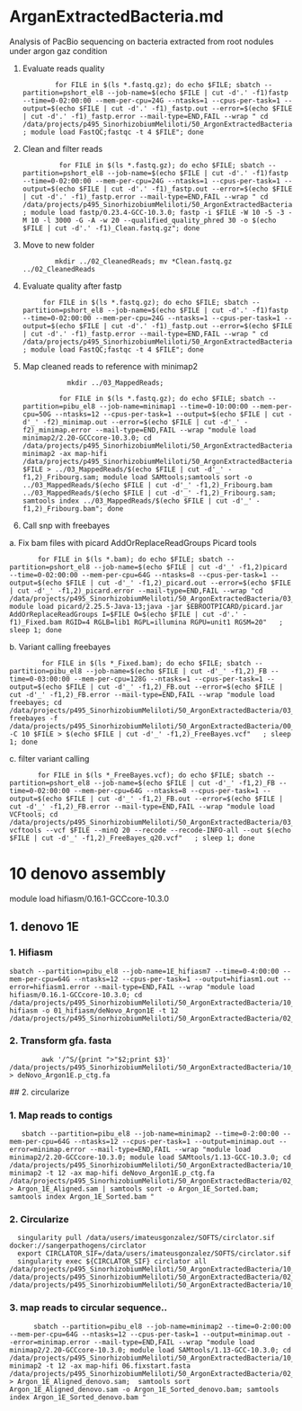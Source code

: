 # ArganExtractedBacteria.md
Analysis of PacBio sequencing on bacteria extracted from root nodules under argon gaz condition

1. Evaluate reads quality

               for FILE in $(ls *.fastq.gz); do echo $FILE; sbatch --partition=pshort_el8 --job-name=$(echo $FILE | cut -d'.' -f1)fastp --time=0-02:00:00 --mem-per-cpu=24G --ntasks=1 --cpus-per-task=1 --output=$(echo $FILE | cut -d'.' -f1)_fastp.out --error=$(echo $FILE | cut -d'.' -f1)_fastp.error --mail-type=END,FAIL --wrap " cd /data/projects/p495_SinorhizobiumMeliloti/50_ArgonExtractedBacteria/01_RawData ; module load FastQC;fastqc -t 4 $FILE"; done 


2. Clean and filter reads

                for FILE in $(ls *.fastq.gz); do echo $FILE; sbatch --partition=pshort_el8 --job-name=$(echo $FILE | cut -d'.' -f1)fastp --time=0-02:00:00 --mem-per-cpu=24G --ntasks=1 --cpus-per-task=1 --output=$(echo $FILE | cut -d'.' -f1)_fastp.out --error=$(echo $FILE | cut -d'.' -f1)_fastp.error --mail-type=END,FAIL --wrap " cd /data/projects/p495_SinorhizobiumMeliloti/50_ArgonExtractedBacteria/01_RawData ; module load fastp/0.23.4-GCC-10.3.0; fastp -i $FILE -W 10 -5 -3 -M 10 -l 3000 -G -A -w 20 --qualified_quality_phred 30 -o $(echo $FILE | cut -d'.' -f1)_Clean.fastq.gz"; done 

3. Move to new folder

               mkdir ../02_CleanedReads; mv *Clean.fastq.gz ../02_CleanedReads

5. Evaluate quality after fastp

            for FILE in $(ls *.fastq.gz); do echo $FILE; sbatch --partition=pshort_el8 --job-name=$(echo $FILE | cut -d'.' -f1)fastp --time=0-02:00:00 --mem-per-cpu=24G --ntasks=1 --cpus-per-task=1 --output=$(echo $FILE | cut -d'.' -f1)_fastp.out --error=$(echo $FILE | cut -d'.' -f1)_fastp.error --mail-type=END,FAIL --wrap " cd /data/projects/p495_SinorhizobiumMeliloti/50_ArgonExtractedBacteria/02_CleanedReads ; module load FastQC;fastqc -t 4 $FILE"; done 


6. Map cleaned reads to reference with minimap2


                  mkdir ../03_MappedReads;

                for FILE in $(ls *.fastq.gz); do echo $FILE; sbatch --partition=pibu_el8 --job-name=minimap1 --time=0-10:00:00 --mem-per-cpu=50G --ntasks=12 --cpus-per-task=1 --output=$(echo $FILE | cut -d'_' -f2)_minimap.out --error=$(echo $FILE | cut -d'_' -f2)_minimap.error --mail-type=END,FAIL --wrap "module load minimap2/2.20-GCCcore-10.3.0; cd /data/projects/p495_SinorhizobiumMeliloti/50_ArgonExtractedBacteria/02_CleanedReads; minimap2 -ax map-hifi /data/projects/p495_SinorhizobiumMeliloti/50_ArgonExtractedBacteria/00_Ref/FribourgSMeliloti_Prokka.fna $FILE > ../03_MappedReads/$(echo $FILE | cut -d'_' -f1,2)_Fribourg.sam; module load SAMtools;samtools sort -o ../03_MappedReads/$(echo $FILE | cut -d'_' -f1,2)_Fribourg.bam ../03_MappedReads/$(echo $FILE | cut -d'_' -f1,2)_Fribourg.sam; samtools index ../03_MappedReads/$(echo $FILE | cut -d'_' -f1,2)_Fribourg.bam"; done

7.  Call snp with freebayes

a. Fix bam files with picard AddOrReplaceReadGroups Picard tools

           for FILE in $(ls *.bam); do echo $FILE; sbatch --partition=pshort_el8 --job-name=$(echo $FILE | cut -d'_' -f1,2)picard --time=0-02:00:00 --mem-per-cpu=64G --ntasks=8 --cpus-per-task=1 --output=$(echo $FILE | cut -d'_' -f1,2)_picard.out --error=$(echo $FILE | cut -d'_' -f1,2)_picard.error --mail-type=END,FAIL --wrap "cd /data/projects/p495_SinorhizobiumMeliloti/50_ArgonExtractedBacteria/03_MappedReads; module load picard/2.25.5-Java-13;java -jar $EBROOTPICARD/picard.jar AddOrReplaceReadGroups I=$FILE O=$(echo $FILE | cut -d'.' -f1)_Fixed.bam RGID=4 RGLB=lib1 RGPL=illumina RGPU=unit1 RGSM=20"   ; sleep 1; done

b. Variant calling freebayes

            for FILE in $(ls *_Fixed.bam); do echo $FILE; sbatch --partition=pibu_el8 --job-name=$(echo $FILE | cut -d'_' -f1,2)_FB --time=0-03:00:00 --mem-per-cpu=128G --ntasks=1 --cpus-per-task=1 --output=$(echo $FILE | cut -d'_' -f1,2)_FB.out --error=$(echo $FILE | cut -d'_' -f1,2)_FB.error --mail-type=END,FAIL --wrap "module load freebayes; cd /data/projects/p495_SinorhizobiumMeliloti/50_ArgonExtractedBacteria/03_MappedReads;  freebayes -f /data/projects/p495_SinorhizobiumMeliloti/50_ArgonExtractedBacteria/00_Ref/FribourgSMeliloti_Prokka.fna -C 10 $FILE > $(echo $FILE | cut -d'_' -f1,2)_FreeBayes.vcf"   ; sleep 1; done

c. filter variant calling

           for FILE in $(ls *_FreeBayes.vcf); do echo $FILE; sbatch --partition=pshort_el8 --job-name=$(echo $FILE | cut -d'_' -f1,2)_FB --time=0-02:00:00 --mem-per-cpu=64G --ntasks=8 --cpus-per-task=1 --output=$(echo $FILE | cut -d'_' -f1,2)_FB.out --error=$(echo $FILE | cut -d'_' -f1,2)_FB.error --mail-type=END,FAIL --wrap "module load VCFtools; cd /data/projects/p495_SinorhizobiumMeliloti/50_ArgonExtractedBacteria/03_MappedReads;  vcftools --vcf $FILE --minQ 20 --recode --recode-INFO-all --out $(echo $FILE | cut -d'_' -f1,2)_FreeBayes_q20.vcf"   ; sleep 1; done





# 10 denovo assembly
module load hifiasm/0.16.1-GCCcore-10.3.0

## 1. denovo 1E

### 1. Hifiasm

    
    sbatch --partition=pibu_el8 --job-name=1E_hifiasm7 --time=0-4:00:00 --mem-per-cpu=64G --ntasks=12 --cpus-per-task=1 --output=hifiasm1.out --error=hifiasm1.error --mail-type=END,FAIL --wrap "module load hifiasm/0.16.1-GCCcore-10.3.0; cd /data/projects/p495_SinorhizobiumMeliloti/50_ArgonExtractedBacteria/10_deNovo; hifiasm -o 01_hifiasm/deNovo_Argon1E -t 12 /data/projects/p495_SinorhizobiumMeliloti/50_ArgonExtractedBacteria/02_CleanedReads/Argon_1E_Clean.fastq.gz"

### 2. Transform gfa. fasta

            awk '/^S/{print ">"$2;print $3}' /data/projects/p495_SinorhizobiumMeliloti/50_ArgonExtractedBacteria/10_deNovo/01_hifiasm/deNovo_Argon1E.bp.p_ctg.gfa > deNovo_Argon1E.p_ctg.fa

            
## 2. circularize


### 1. Map reads to contigs


       sbatch --partition=pibu_el8 --job-name=minimap2 --time=0-2:00:00 --mem-per-cpu=64G --ntasks=12 --cpus-per-task=1 --output=minimap.out --error=minimap.error --mail-type=END,FAIL --wrap "module load minimap2/2.20-GCCcore-10.3.0; module load SAMtools/1.13-GCC-10.3.0; cd /data/projects/p495_SinorhizobiumMeliloti/50_ArgonExtractedBacteria/10_deNovo/01_hifiasm/; minimap2 -t 12 -ax map-hifi deNovo_Argon1E.p_ctg.fa /data/projects/p495_SinorhizobiumMeliloti/50_ArgonExtractedBacteria/02_CleanedReads/Argon_1E_Clean.fastq.gz > Argon_1E_Aligned.sam | samtools sort -o Argon_1E_Sorted.bam; samtools index Argon_1E_Sorted.bam "


### 2. Circularize


      singularity pull /data/users/imateusgonzalez/SOFTS/circlator.sif docker://sangerpathogens/circlator
      export CIRCLATOR_SIF=/data/users/imateusgonzalez/SOFTS/circlator.sif
      singularity exec ${CIRCLATOR_SIF} circlator all /data/projects/p495_SinorhizobiumMeliloti/50_ArgonExtractedBacteria/10_deNovo/01_hifiasm/deNovo_Argon1E.p_ctg.fa /data/projects/p495_SinorhizobiumMeliloti/50_ArgonExtractedBacteria/02_CleanedReads/Argon_1E_Clean.fastq.gz /data/projects/p495_SinorhizobiumMeliloti/50_ArgonExtractedBacteria/10_deNovo/01_hifiasm/01_Circularized


### 3. map reads to circular sequence..

          sbatch --partition=pibu_el8 --job-name=minimap2 --time=0-2:00:00 --mem-per-cpu=64G --ntasks=12 --cpus-per-task=1 --output=minimap.out --error=minimap.error --mail-type=END,FAIL --wrap "module load minimap2/2.20-GCCcore-10.3.0; module load SAMtools/1.13-GCC-10.3.0; cd /data/projects/p495_SinorhizobiumMeliloti/50_ArgonExtractedBacteria/10_deNovo/01_hifiasm/01_Circularized; minimap2 -t 12 -ax map-hifi 06.fixstart.fasta /data/projects/p495_SinorhizobiumMeliloti/50_ArgonExtractedBacteria/02_CleanedReads/Argon_1E_Clean.fastq.gz > Argon_1E_Aligned_denovo.sam;  samtools sort Argon_1E_Aligned_denovo.sam -o Argon_1E_Sorted_denovo.bam; samtools index Argon_1E_Sorted_denovo.bam "

